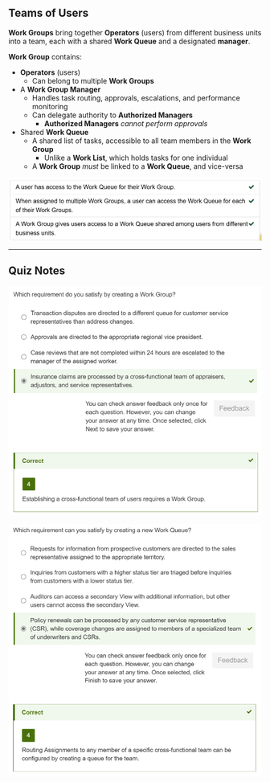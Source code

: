 ## Teams of Users

**Work Groups** bring together **Operators** (users) from different business units into a team, each with a shared **Work Queue** and a designated **manager**.

**Work Group** contains:
 - **Operators** (users)
	 - Can belong to multiple **Work Groups**
 - A **Work Group Manager**
	 - Handles task routing, approvals, escalations, and performance monitoring
	 - Can delegate authority to **Authorized Managers**
		 - **Authorized Managers** *cannot perform approvals*
 - Shared **Work Queue**
	 - A shared list of tasks, accessible to all team members in the **Work Group**
		 - Unlike a **Work List**, which holds tasks for one individual
	 - A **Work Group** *must* be linked to a **Work Queue**, and vice-versa

![](attachments/Pasted%20image%2020250620202211.png)

---

## Quiz Notes

![](attachments/Pasted%20image%2020250620202318.png)

![](attachments/Pasted%20image%2020250620202403.png)

